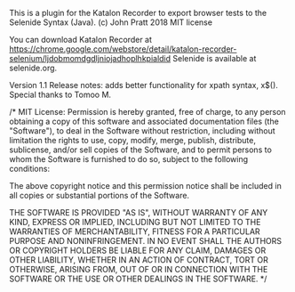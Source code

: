This is a plugin for the Katalon Recorder to export browser tests to the Selenide Syntax (Java).
(c) John Pratt 2018
MIT license

You can download Katalon Recorder at https://chrome.google.com/webstore/detail/katalon-recorder-selenium/ljdobmomdgdljniojadhoplhkpialdid
Selenide is available at selenide.org.


Version 1.1 
Release notes: adds better functionality for xpath syntax, x$().
Special thanks to Tomoo M.


/*
MIT License:
Permission is hereby granted, free of charge, to any person obtaining a copy
of this software and associated documentation files (the "Software"), to deal
in the Software without restriction, including without limitation the rights
to use, copy, modify, merge, publish, distribute, sublicense, and/or sell
copies of the Software, and to permit persons to whom the Software is
furnished to do so, subject to the following conditions:

The above copyright notice and this permission notice shall be included in all
copies or substantial portions of the Software.

THE SOFTWARE IS PROVIDED "AS IS", WITHOUT WARRANTY OF ANY KIND, EXPRESS OR
IMPLIED, INCLUDING BUT NOT LIMITED TO THE WARRANTIES OF MERCHANTABILITY,
FITNESS FOR A PARTICULAR PURPOSE AND NONINFRINGEMENT. IN NO EVENT SHALL THE
AUTHORS OR COPYRIGHT HOLDERS BE LIABLE FOR ANY CLAIM, DAMAGES OR OTHER
LIABILITY, WHETHER IN AN ACTION OF CONTRACT, TORT OR OTHERWISE, ARISING FROM,
OUT OF OR IN CONNECTION WITH THE SOFTWARE OR THE USE OR OTHER DEALINGS IN THE
SOFTWARE.
*/
